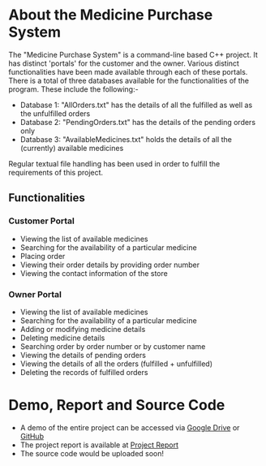 # About the Medicine Purchase System
The "Medicine Purchase System" is a command-line based C++ project. It has distinct 'portals' for the customer and the owner. Various distinct functionalities have been made available through each of these portals. There is a total of three databases available for the functionalities of the program. These include the following:-
  * Database 1: "AllOrders.txt" has the details of all the fulfilled as well as the unfulfilled orders
  * Database 2: "PendingOrders.txt" has the details of the pending orders only
  * Database 3: "AvailableMedicines.txt" holds the details of all the (currently) available medicines  

Regular textual file handling has been used in order to fulfill the requirements of this project.

## Functionalities
### Customer Portal
* Viewing the list of available medicines
* Searching for the availability of a particular medicine
* Placing order
* Viewing their order details by providing order number
* Viewing the contact information of the store

### Owner Portal
* Viewing the list of available medicines
* Searching for the availability of a particular medicine
* Adding or modifying medicine details
* Deleting medicine details
* Searching order by order number or by customer name
* Viewing the details of pending orders
* Viewing the details of all the orders (fulfilled + unfulfilled)
* Deleting the records of fulfilled orders

# Demo, Report and Source Code
* A demo of the entire project can be accessed via [Google Drive](https://drive.google.com/file/d/1uKo6N3YlY4xJMuX7z9aRhPzfyyUbsGim/view?usp=sharing) or [GitHub](https://github.com/Varada-D/Medicine-Purchase-System/blob/main/Medicine%20Purchase%20System%20-%20Demo.zip)
* The project report is available at [Project Report](https://github.com/Varada-D/Medicine-Purchase-System/blob/main/Medicine%20Purchase%20System%20-%20Project%20Report.pdf)
* The source code would be uploaded soon!
